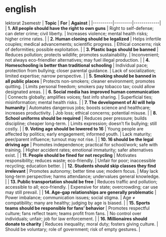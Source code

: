 # english
lektorat 2semestr
| **Topic** | **For** | **Against** |
|----------|---------|-------------|
| **1. All people should have the right to own guns** | Right to self-defense; can deter crime; civil liberty. | Increases violence; mental health risks; higher crime rates. |
| **2. Human cloning should be legalized** | Helps infertile couples; medical advancements; scientific progress. | Ethical concerns; risk of deformities; possible exploitation. |
| **3. Plastic bags should be banned** | Reduces pollution; protects wildlife; promotes sustainability. | Inconvenient; not always eco-friendlier alternatives; may fuel illegal production. |
| **4. Homeschooling is better than traditional schooling** | Individual pace; protection from bullying; closer parental guidance. | Lack of socialization; limited expertise; narrow perspective. |
| **5. Smoking should be banned in all public places** | Protects non-smokers; cleaner environment; promotes quitting. | Limits personal freedom; smokers pay tobacco tax; could allow designated areas. |
| **6. Social media has improved human communication** | Connects globally; amplifies voices; fast info sharing. | Superficial ties; misinformation; mental health risks. |
| **7. The development of AI will help humanity** | Automates dangerous jobs; boosts science and healthcare; increases productivity. | Job loss; ethical concerns; potential misuse. |
| **8. School uniforms should be required** | Reduces peer pressure; builds discipline; cheaper long-term. | Limits expression; doesn’t fix bullying; still costly. |
| **9. Voting age should be lowered to 16** | Young people are affected by politics; early engagement; informed youth. | Lack maturity; peer/parent influence; turnout may not rise. |
| **10. 16 should be the legal driving age** | Promotes independence; practical for school/work; safe with training. | Higher accident rates; emotional immaturity; safer alternatives exist. |
| **11. People should be fined for not recycling** | Motivates responsibility; reduces waste; eco-friendly. | Unfair for poor; inaccessible recycling; education better. |
| **12. Students should skip classes they find irrelevant** | Promotes autonomy; better time use; modern focus. | May lack long-term perspective; harms attendance; undervalues general knowledge. |
| **13. Public transportation should be free** | Reduces traffic and pollution; accessible to all; eco-friendly. | Expensive for state; overcrowding; car use may still prevail. |
| **14. Age-gap relationships are generally problematic** | Power imbalance; communication issues; social stigma. | Age ≠ compatibility; many are healthy; judging by age is biased. |
| **15. Sports teams should be responsible for fans’ behavior** | Promotes respectful culture; fans reflect team; teams profit from fans. | No control over individuals; unfair; job for law enforcement. |
| **16. Millionaires should donate to charity** | Reduces inequality; moral duty; fosters giving culture. | Should be voluntary; role of government; risk of empty gestures. |
